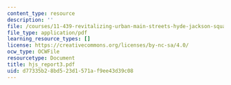 ```yaml
---
content_type: resource
description: ''
file: /courses/11-439-revitalizing-urban-main-streets-hyde-jackson-square-roslindale-square-boston-spring-2005/d77335b28bd523d1571af9ee43d39c08_hjs_report3.pdf
file_type: application/pdf
learning_resource_types: []
license: https://creativecommons.org/licenses/by-nc-sa/4.0/
ocw_type: OCWFile
resourcetype: Document
title: hjs_report3.pdf
uid: d77335b2-8bd5-23d1-571a-f9ee43d39c08
---
```


